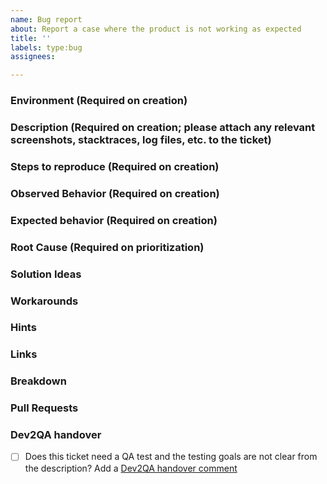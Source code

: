 ```yaml
---
name: Bug report
about: Report a case where the product is not working as expected
title: ''
labels: type:bug
assignees: 

---
```


### Environment (Required on creation)

### Description (Required on creation; please attach any relevant screenshots, stacktraces, log files, etc. to the ticket)

### Steps to reproduce (Required on creation)

### Observed Behavior (Required on creation)

### Expected behavior (Required on creation)

### Root Cause (Required on prioritization)

### Solution Ideas

### Workarounds

### Hints

### Links

<!--
- https://jira.camunda.com/browse/CAM-12398
-->

### Breakdown

<!--
- [ ] #123
- [ ] Step X
-->

### Pull Requests

<!--
- PR links here
-->

### Dev2QA handover
- [ ] Does this ticket need a QA test and the testing goals are not clear from the description? Add a [Dev2QA handover comment](https://confluence.camunda.com/display/AP/Handover+Dev+-%3E+Testing)
